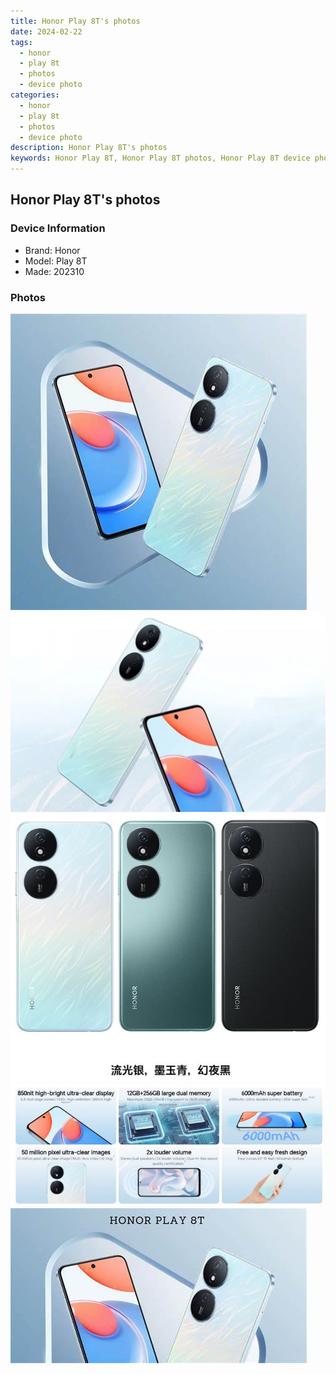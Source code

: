 ```yaml
---
title: Honor Play 8T's photos
date: 2024-02-22
tags: 
  - honor
  - play 8t
  - photos
  - device photo
categories: 
  - honor
  - play 8t
  - photos
  - device photo
description: Honor Play 8T's photos
keywords: Honor Play 8T, Honor Play 8T photos, Honor Play 8T device photo
---
```


## Honor Play 8T's photos

### Device Information

- Brand: Honor
- Model: Play 8T
- Made: 202310

### Photos

![/images/best-assets/devices/honor/honor-play-8t/1.jpg](/images/best-assets/devices/honor/honor-play-8t/1.jpg)
![/images/best-assets/devices/honor/honor-play-8t/2.jpg](/images/best-assets/devices/honor/honor-play-8t/2.jpg)
![/images/best-assets/devices/honor/honor-play-8t/3.jpg](/images/best-assets/devices/honor/honor-play-8t/3.jpg)
![/images/best-assets/devices/honor/honor-play-8t/4.jpg](/images/best-assets/devices/honor/honor-play-8t/4.jpg)
![/images/best-assets/devices/honor/honor-play-8t/5.jpg](/images/best-assets/devices/honor/honor-play-8t/5.jpg)
